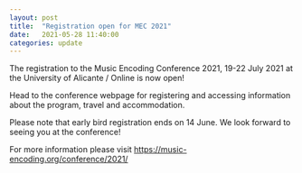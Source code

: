 ```yaml
---
layout: post
title:  "Registration open for MEC 2021"
date:   2021-05-28 11:40:00
categories: update
---
```

The registration to the Music Encoding Conference 2021, 19-22 July 2021 at the University of Alicante / Online is now open!

Head to the conference webpage for registering and accessing information about the program, travel and accommodation.

Please note that early bird registration ends on 14 June. We look forward to seeing you at the conference!


For more information please visit <a href="https://music-encoding.org/conference/2021/">https://music-encoding.org/conference/2021/</a>
